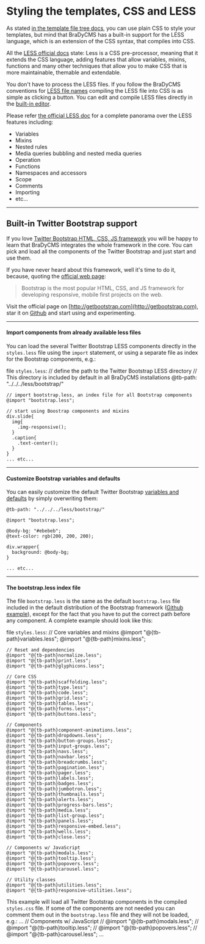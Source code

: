 # Styling the templates, CSS and LESS

As stated [in the template file tree docs](tmpl_files.md), you can use plain 
CSS to style your templates, but mind that BraDyCMS has a built-in support for the LESS
language, which is an extension of the CSS syntax, that compiles into CSS.

All the [LESS official docs](http://lesscss.org/) state:
    Less is a CSS pre-processor, meaning that it extends the CSS language, adding features that allow variables, mixins, functions and many other techniques that allow you to make CSS that is more maintainable, themable and extendable.

You don't have to process the LESS files. If you follow the BraDyCMS conventions
for [LESS file names](tmpl_files.md) compiling the LESS file into CSS is
as simple as clicking a button. You can edit and compile LESS files directly in the
[built-in editor](tmpl_editor.md).

Please refer [the official LESS doc](http://lesscss.org/features/) for a complete
panorama over the LESS features including:
- Variables
- Mixins
- Nested rules
- Media queries bubbling and nested media queries
- Operation
- Functions
- Namespaces and accessors
- Scope
- Comments
- Importing
- etc...

---

## Built-in Twitter Bootstrap support

If you love [Twitter Bootstrap HTML, CSS, JS framework](http://getbootstrap.com/)
you will be happy to learn that BraDyCMS integrates the whole framework in the core.
You can pick and load all the components of the Twitter Bootstrap and just start and use
them.

If you have never heard about this framework, well it's time to do it, because,
quoting the [official web page](http://getbootstrap.com/):
> Bootstrap is the most popular HTML, CSS, and JS framework for developing responsive, mobile first projects on the web.

Visit the official page on [http://getbootstrap.com](http://getbootstrap.com),
star it on [Github](https://github.com/twbs/bootstrap/) and start using and experimenting.

---

#### Import components from already available less files
You can load the several Twitter Bootstrap LESS components directly in the
`styles.less` file using the `import` statement, or using a separate file as index for
the Bootstrap components, e.g.:

file `styles.less`:
    // define the path to the Twitter Bootstrap LESS directory
    // This directory is included by default in all BraDyCMS installations
    @tb-path: "../../../less/bootstrap/"

    // import bootstrap.less, an index file for all Bootstrap components
    @import "bootstrap.less";

    // start using Boostrap components and mixins
    div.slide{
      img{
        .img-responsive();
      }
      .caption{
        .text-center();
      }
    }
    ... etc...

---

#### Customize Bootstrap variables and defaults
You can easily customize the default Twitter Bootstrap [variables and defaults](http://getbootstrap.com/customize/)
by simply overwriting them:

    @tb-path: "../../../less/bootstrap/"

    @import "bootstrap.less";

    @body-bg: "#ebebeb";
    @text-color: rgb(200, 200, 200);

    div.wrapper{
      background: @body-bg;
    }

    ... etc...

---

#### The bootstrap.less index file
The file `bootstrap.less` is the same as the default `bootstrap.less` file included
in the default distribution of the Bootstrap framework
([Github example](https://github.com/twbs/bootstrap/blob/master/less/bootstrap.less)),
except for the fact that you have to put the correct path before any component. A complete example
should look like this:

file `styles.less`:
    // Core variables and mixins
    @import "@{tb-path}variables.less";
    @import "@{tb-path}mixins.less";

    // Reset and dependencies
    @import "@{tb-path}normalize.less";
    @import "@{tb-path}print.less";
    @import "@{tb-path}glyphicons.less";

    // Core CSS
    @import "@{tb-path}scaffolding.less";
    @import "@{tb-path}type.less";
    @import "@{tb-path}code.less";
    @import "@{tb-path}grid.less";
    @import "@{tb-path}tables.less";
    @import "@{tb-path}forms.less";
    @import "@{tb-path}buttons.less";

    // Components
    @import "@{tb-path}component-animations.less";
    @import "@{tb-path}dropdowns.less";
    @import "@{tb-path}button-groups.less";
    @import "@{tb-path}input-groups.less";
    @import "@{tb-path}navs.less";
    @import "@{tb-path}navbar.less";
    @import "@{tb-path}breadcrumbs.less";
    @import "@{tb-path}pagination.less";
    @import "@{tb-path}pager.less";
    @import "@{tb-path}labels.less";
    @import "@{tb-path}badges.less";
    @import "@{tb-path}jumbotron.less";
    @import "@{tb-path}thumbnails.less";
    @import "@{tb-path}alerts.less";
    @import "@{tb-path}progress-bars.less";
    @import "@{tb-path}media.less";
    @import "@{tb-path}list-group.less";
    @import "@{tb-path}panels.less";
    @import "@{tb-path}responsive-embed.less";
    @import "@{tb-path}wells.less";
    @import "@{tb-path}close.less";

    // Components w/ JavaScript
    @import "@{tb-path}modals.less";
    @import "@{tb-path}tooltip.less";
    @import "@{tb-path}popovers.less";
    @import "@{tb-path}carousel.less";

    // Utility classes
    @import "@{tb-path}utilities.less";
    @import "@{tb-path}responsive-utilities.less";

This example will load all Twitter Bootstrap components in the compiled
`styles.css` file. If some of the components are not needed you can comment them out
in the `bootstrap.less` file and they will not be loaded, e.g.:
    ...
    // Components w/ JavaScript
    // @import "@{tb-path}modals.less";
    // @import "@{tb-path}tooltip.less";
    // @import "@{tb-path}popovers.less";
    // @import "@{tb-path}carousel.less";
    ...
